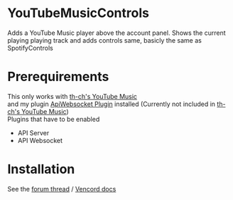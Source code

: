 # YouTubeMusicControls

Adds a YouTube Music player above the account panel.
Shows the current playing playing track and adds controls same,
basicly the same as SpotifyControls

# Prerequirements

This only works with [th-ch's YouTube Music](https://github.com/th-ch/youtube-music)  
and my plugin [ApiWebsocket Plugin](https://github.com/Johannes7k75/youtube-music/tree/feat/api-websocket) installed (Currently not included in [th-ch's YouTube Music](https://github.com/th-ch/youtube-music))  
Plugins that have to be enabled
- API Server 
- API Websocket

# Installation

See the [forum thread](https://discord.com/channels/1015060230222131221/1257038407503446176/1257038407503446176) / [Vencord docs](https://docs.vencord.dev/installing/custom-plugins/)